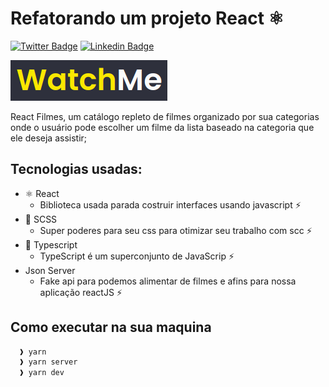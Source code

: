 # Refatorando um projeto React ⚛


[![Twitter Badge](https://img.shields.io/badge/-@JoseMuriloc-1ca0f1?style=flat-square&labelColor=1ca0f1&logo=twitter&logoColor=white&link=https://twitter.com/JoseMuriloc)](https://twitter.com/JoseMuriloc)
[![Linkedin Badge](https://img.shields.io/badge/-Jose%20Murillo-blue?style=flat-square&logo=Linkedin&logoColor=white&link=https://www.linkedin.com/in/lukemorales)](https://www.linkedin.com/in/jose-murillodev/)


<img src="./assets/WatchMeLogo.png">

React Filmes, um catálogo repleto de filmes organizado por sua categorias onde o usuário pode escolher um filme da lista baseado na categoria que ele deseja assistir;

## Tecnologias usadas:
- ⚛ React
  - Biblioteca usada parada costruir interfaces usando javascript ⚡
- 💄 SCSS
  - Super poderes para seu css para otimizar seu trabalho com scc ⚡
- 🚀 Typescript
  -  TypeScript é um superconjunto de JavaScrip ⚡
- Json Server
  - Fake api para podemos alimentar de filmes e afins para nossa aplicação reactJS ⚡ 

## Como executar na sua maquina

```bash
  ❱ yarn
  ❱ yarn server
  ❱ yarn dev 
```
